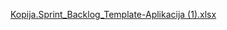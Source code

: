 
[Kopija.Sprint_Backlog_Template-Aplikacija (1).xlsx](https://github.com/user-attachments/files/20363180/Kopija.Sprint_Backlog_Template-Aplikacija.1.xlsx)
